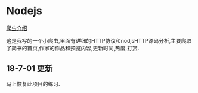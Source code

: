 # Nodejs

[爬虫介绍](https://github.com/lovemoganna/Nodejs/blob/master/md/HTTP%E7%88%AC%E8%99%AB%E6%B5%8B%E8%AF%95.md)

这是我写的一个小爬虫,里面有详细的HTTP协议和nodjsHTTP源码分析,主要爬取了简书的首页,作家的作品和预览内容,更新时间,热度,打赏.

## 18-7-01 更新

马上恢复此项目的练习.
